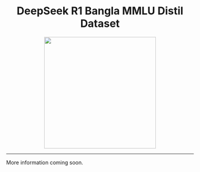 <div align="center"><h1>DeepSeek R1 Bangla MMLU Distil Dataset</h1></div>
<div align="center">
    <img src="https://cdn-uploads.huggingface.co/production/uploads/65ca6f0098a46a56261ac3ac/BwZyOJ_VlSXgU6w_jsC0p.png" width="300"/>
</div>

---
More information coming soon.